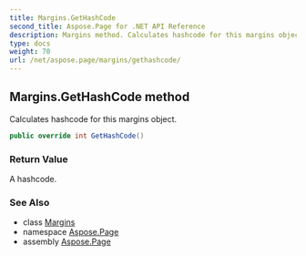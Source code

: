 ```yaml
---
title: Margins.GetHashCode
second_title: Aspose.Page for .NET API Reference
description: Margins method. Calculates hashcode for this margins object
type: docs
weight: 70
url: /net/aspose.page/margins/gethashcode/
---
```

## Margins.GetHashCode method

Calculates hashcode for this margins object.

```csharp
public override int GetHashCode()
```

### Return Value

A hashcode.

### See Also

* class [Margins](../)
* namespace [Aspose.Page](../../margins/)
* assembly [Aspose.Page](../../../)


